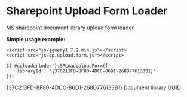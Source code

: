 Sharepoint Upload Form Loader
=============================

MS sharepoint document library upload form loader.

<p><strong>Simple usage example:</strong></p>

<pre><code>&lt;script src="js/jquery1.7.2.min.js"&gt;&lt;/script&gt;
&lt;script src="js/sp.upload.form.js"&gt;&lt;/script&gt;</code></pre>

<pre><code>$('#uploaderloder').SPLoadUploadForm({
    libraryId : '{37C213FD-8F80-4DCC-86D1-268D776133B1}'
});</code></pre>

<p>{37C213FD-8F80-4DCC-86D1-268D776133B1} Document library GUID</p>

